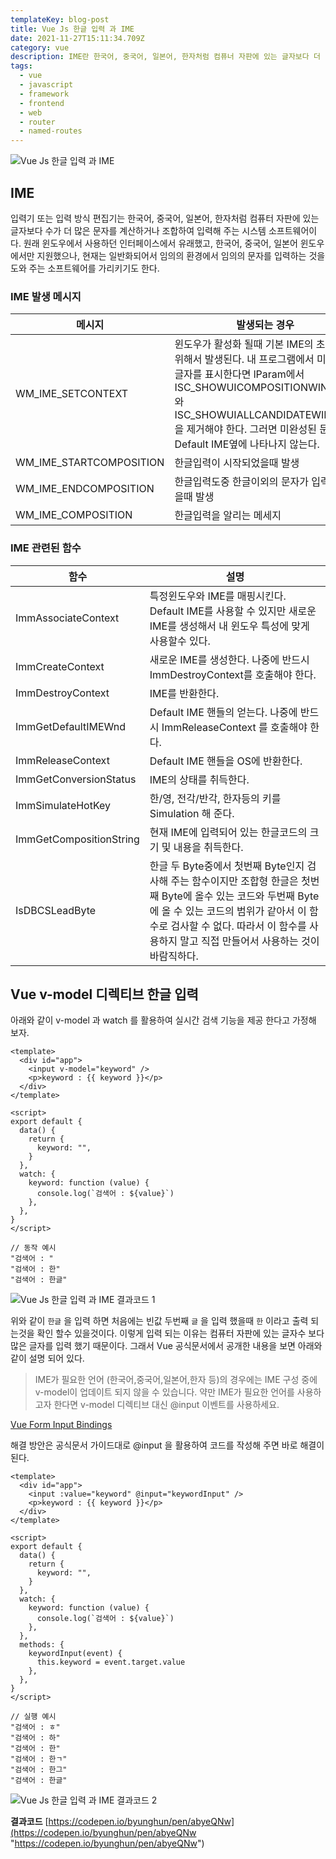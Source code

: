 ```yaml
---
templateKey: blog-post
title: Vue Js 한글 입력 과 IME
date: 2021-11-27T15:11:34.709Z
category: vue
description: IME란 한국어, 중국어, 일본어, 한자처럼 컴퓨너 자판에 있는 글자보다 더 많은 수의 문자를 계산서나 조합하여 입력해 주는 시스템 소프트웨어이다. 이러한 조합이 필요한 언어들은 v-model 디렉티브를 활용할 때 제대로 동작 안되는 문제가 있어, @input 이벤트를 활용하여 v-model 디렉티브 기능을 대신 구현해야 정확한 데이터 바인딩을 할 수 있다.
tags:
  - vue
  - javascript
  - framework
  - frontend
  - web
  - router
  - named-routes
---
```


![Vue Js 한글 입력 과 IME](/assets/vue-logo.png "Vue Js 한글 입력 과 IME")

## IME

입력기 또는 입력 방식 편집기는 한국어, 중국어, 일본어, 한자처럼 컴퓨터 자판에 있는 글자보다 수가 더 많은 문자를 계산하거나 조합하여 입력해 주는 시스템 소프트웨어이다. 원래 윈도우에서 사용하던 인터페이스에서 유래했고, 한국어, 중국어, 일본어 윈도우에서만 지원했으나, 현재는 일반화되어서 임의의 환경에서 임의의 문자를 입력하는 것을 도와 주는 소프트웨어를 가리키기도 한다.

### IME 발생 메시지

| 메시지                  | 발생되는 경우                                                                                                                                                                                                                                         |
| ----------------------- | ----------------------------------------------------------------------------------------------------------------------------------------------------------------------------------------------------------------------------------------------------- |
| WM_IME_SETCONTEXT       | 윈도우가 활성화 될때 기본 IME의 초기화를 위해서 발생된다. 내 프로그램에서 미완성된 글자를 표시한다면 lParam에서 ISC_SHOWUICOMPOSITIONWINDOW 와 ISC_SHOWUIALLCANDIDATEWINDOW 을 제거해야 한다. 그러면 미완성된 문자가 Default IME옆에 나타나지 않는다. |
| WM_IME_STARTCOMPOSITION | 한글입력이 시작되었을때 발생                                                                                                                                                                                                                          |
| WM_IME_ENDCOMPOSITION   | 한글입력도중 한글이외의 문자가 입력되었을때 발생                                                                                                                                                                                                      |
| WM_IME_COMPOSITION      | 한글입력을 알리는 메세지                                                                                                                                                                                                                              |

### IME 관련된 함수

| 함수                    | 설명                                                                                                                                                                                                                                                  |
| ----------------------- | ----------------------------------------------------------------------------------------------------------------------------------------------------------------------------------------------------------------------------------------------------- |
| ImmAssociateContext     | 특정윈도우와 IME를 매핑시킨다. Default IME를 사용할 수 있지만 새로운 IME를 생성해서 내 윈도우 특성에 맞게 사용할수 있다.                                                                                                                              |
| ImmCreateContext        | 새로운 IME를 생성한다. 나중에 반드시 ImmDestroyContext를 호출해야 한다.                                                                                                                                                                               |
| ImmDestroyContext       | IME를 반환한다.                                                                                                                                                                                                                                       |
| ImmGetDefaultIMEWnd     | Default IME 핸들의 얻는다. 나중에 반드시 ImmReleaseContext 를 호출해야 한다.                                                                                                                                                                          |
| ImmReleaseContext       | Default IME 핸들을 OS에 반환한다.                                                                                                                                                                                                                     |
| ImmGetConversionStatus  | IME의 상태를 취득한다.                                                                                                                                                                                                                                |
| ImmSimulateHotKey       | 한/영, 전각/반각, 한자등의 키를 Simulation 해 준다.                                                                                                                                                                                                   |
| ImmGetCompositionString | 현재 IME에 입력되어 있는 한글코드의 크기 및 내용을 취득한다.                                                                                                                                                                                          |
| IsDBCSLeadByte          | 한글 두 Byte중에서 첫번째 Byte인지 검사해 주는 함수이지만 조합형 한글은 첫번째 Byte에 올수 있는 코드와 두번째 Byte에 올 수 있는 코드의 범위가 같아서 이 함수로 검사할 수 없다. 따라서 이 함수를 사용하지 말고 직접 만들어서 사용하는 것이 바람직하다. |

## Vue v-model 디렉티브 한글 입력

아래와 같이 v-model 과 watch 를 활용하여 실시간 검색 기능을 제공 한다고 가정해 보자.

```vue
<template>
  <div id="app">
    <input v-model="keyword" />
    <p>keyword : {{ keyword }}</p>
  </div>
</template>

<script>
export default {
  data() {
    return {
      keyword: "",
    }
  },
  watch: {
    keyword: function (value) {
      console.log(`검색어 : ${value}`)
    },
  },
}
</script>
```

```
// 동작 예시
"검색어 : "
"검색어 : 한"
"검색어 : 한글"
```

![Vue Js 한글 입력 과 IME 결과코드 1](/assets/Vue_Js_한글_입력_과_IME_1.gif "Vue Js 한글 입력 과 IME 결과코드 1")

위와 같이 `한글` 을 입력 하면 처음에는 빈값 두번째 `글` 을 입력 했을때 `한` 이라고 출력 되는것을 확인 할수 있을것이다. 이렇게 입력 되는 이유는 컴퓨터 자판에 있는 글자수 보다 많은 글자를 입력 했기 때문이다. 그래서 Vue 공식문서에서 공개한 내용을 보면 아래와 같이 설명 되어 있다.

> IME가 필요한 언어 (한국어,중국어,일본어,한자 등)의 경우에는 IME 구성 중에 v-model이 업데이트 되지 않을 수 있습니다. 약만 IME가 필요한 언어를 사용하고자 한다면 v-model 디렉티브 대신 @input 이벤트를 사용하세요.

[Vue Form Input Bindings](https://vuejs.org/v2/guide/forms.html#Basic-Usage "Vue Form Input Bindings")

해결 방안은 공식문서 가이드대로 @input 을 활용하여 코드를 작성해 주면 바로 해결이 된다.

```vue
<template>
  <div id="app">
    <input :value="keyword" @input="keywordInput" />
    <p>keyword : {{ keyword }}</p>
  </div>
</template>

<script>
export default {
  data() {
    return {
      keyword: "",
    }
  },
  watch: {
    keyword: function (value) {
      console.log(`검색어 : ${value}`)
    },
  },
  methods: {
    keywordInput(event) {
      this.keyword = event.target.value
    },
  },
}
</script>
```

```
// 실행 예시
"검색어 : ㅎ"
"검색어 : 하"
"검색어 : 한"
"검색어 : 한ㄱ"
"검색어 : 한그"
"검색어 : 한글"
```

![Vue Js 한글 입력 과 IME 결과코드 2](/assets/Vue_Js_한글_입력_과_IME_2.gif "Vue Js 한글 입력 과 IME 결과코드 2")

**결과코드**
[https://codepen.io/byunghun/pen/abyeQNw](https://codepen.io/byunghun/pen/abyeQNw "https://codepen.io/byunghun/pen/abyeQNw")
